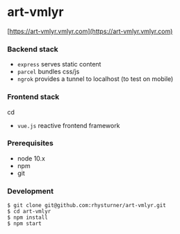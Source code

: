 # art-vmlyr

[https://art-vmlyr.vmlyr.com](https://art-vmlyr.vmlyr.com)

### Backend stack

- `express` serves static content
- `parcel` bundles css/js
- `ngrok` provides a tunnel to localhost (to test on mobile)

### Frontend stack
cd
- `vue.js` reactive frontend framework

### Prerequisites

  - node 10.x
  - npm
  - git

### Development

    $ git clone git@github.com:rhysturner/art-vmlyr.git
    $ cd art-vmlyr
    $ npm install
    $ npm start